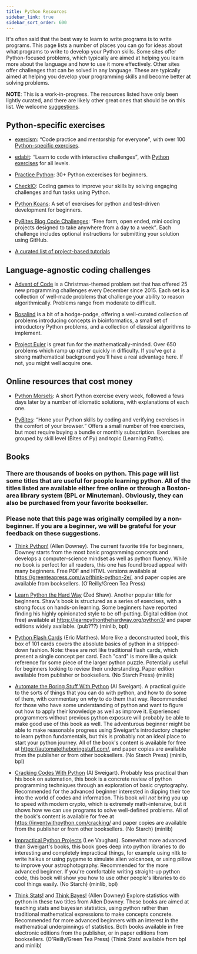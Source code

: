 ```yaml
---
title: Python Resources
sidebar_link: true
sidebar_sort_order: 600
---
```


It's often said that the best way to learn to write programs is to write programs. This page lists a number of places you can go for ideas about what programs to write to develop your Python skills. Some sites offer Python-focused problems, which typically are aimed at helping you learn more about the language and how to use it more effectively. Other sites offer challenges that can be solved in any language. These are typically aimed at helping you develop your programming skills and become better at solving problems.

**NOTE**: This is a work-in-progress. The resources listed have only been lightly curated, and there are likely other great ones that should be on this list. We welcome [suggestions](#edit-page).

## Python-specific exercises

- [exercism](https://exercism.io/): <q>Code practice and mentorship for everyone</q>, with over 100 [Python-specific exercises](https://exercism.io/tracks/python).

- [edabit](https://edabit.com/): <q>Learn to code with interactive challenges</q>, with [Python exercises](https://edabit.com/challenges/python3) for all levels.

- [Practice Python](https://www.practicepython.org/): 30+ Python excercises for beginners.

- [CheckIO](https://checkio.org/): Coding games to improve your skills by solving engaging challenges and fun tasks using Python.

- [Python Koans](https://github.com/gregmalcolm/python_koans): A set of exercises for python and test-driven development for beginners.

- [PyBites Blog Code Challenges](https://codechalleng.es/challenges/): <q>Free form, open ended, mini coding projects designed to take anywhere from a day to a week</q>. Each challenge includes optional instructions for submitting your solution using GitHub.

- [A curated list of project-based tutorials](https://github.com/tuvtran/project-based-learning#python)

## Language-agnostic coding challenges

- [Advent of Code](https://adventofcode.com/) is a Christmas-themed problem set that has offered 25 new programming challenges every December since 2015. Each set is a collection of well-made problems that challenge your ability to reason algorithmically. Problems range from moderate to difficult.

- [Rosalind](http://rosalind.info/problems/locations/) is a bit of a hodge-podge, offering a well-curated collection of problems introducing concepts in bioinformatics, a small set of introductory Python problems, and a collection of classical algorithms to implement.

- [Project Euler](https://projecteuler.net/) is great fun for the mathematically-minded. Over 650 problems which ramp up rather quickly in difficulty. If you've got a strong mathematical background you'll have a real advantage here. If not, you might well acquire one.

## Online resources that cost money

- [Python Morsels](https://www.pythonmorsels.com/): A short Python exercise every week, followed a fews days later by a number of idiomatic solutions, with explanations of each one.

- [PyBites](https://codechalleng.es/): <q>Hone your Python skills by coding and verifying exercises in the comfort of your browser.</q> Offers a small number of free exercises, but most require buying a bundle or monthly subscription. Exercises are grouped by skill level (Bites of Py) and topic (Learning Paths).

## Books
### There are thousands of books on python. This page will list some titles that are useful for people learning python. All of the titles listed are available either free online or through a Boston-area library system (BPL or Minuteman). Obviously, they can also be purchased from your favorite bookseller. 
### Please note that this page was originally compiled by a non-beginner. If you are a beginner, we will be grateful for your feedback on these suggestions. 

- [Think Python!](https://greenteapress.com/wp/think-python-2e/) (Allen Downey). The current favorite title for beginners, Downey starts from the most basic programming concepts and develops a computer-science mindset as well as python fluency. While no book is perfect for all readers, this one has found broad appeal with many beginners. Free PDF and HTML versions available at https://greenteapress.com/wp/think-python-2e/, and paper copies are available from booksellers. (O'Reilly/Green Tea Press)

- [Learn Python the Hard Way](https://learnpythonthehardway.org/python3/) (Zed Shaw). Another popular title for beginners. Shaw's book is structured as a series of exercises, with a strong focus on hands-on learning. Some beginners have reported finding his highly opinionated style to be off-putting. Digital edition (not free) available at https://learnpythonthehardway.org/python3/ and paper editions widely available. (pub???) (minlib, bpl)

- [Python Flash Cards](https://nostarch.com/pythonflashcards) (Eric Matthes). More like a deconstructed book, this box of 101 cards covers the absolute basics of python in a stripped-down fashion. Note: these are not like traditional flash cards, which present a single concept per card. Each "card" is more like a quick reference for some piece of the larger python puzzle. Potentially useful for beginners looking to review their understanding. Paper edition available from publisher or booksellers. (No Starch Press) (minlib)

- [Automate the Boring Stuff With Python](https://automatetheboringstuff.com/) (Al Sweigart). A practical guide to the sorts of things that you can do with python, and how to do some of them, with commentary on why to do them that way. Recommended for those who have some understanding of python and want to figure out how to apply their knowledge as well as improve it. Experienced programmers without previous python exposure will probably be able to make good use of this book as well. The adventurous beginner might be able to make reasonable progress using Sweigart's introductory chapter to learn python fundamentals, but this is probably not an ideal place to start your python journey. All of the book's content is available for free at https://automatetheboringstuff.com/, and paper copies are available from the publisher or from other booksellers. (No Starch Press) (minlib, bpl)

- [Cracking Codes With Python](https://inventwithpython.com/cracking/) (Al Sweigart). Probably less practical than his book on automation, this book is a concrete review of python programming techniques through an exploration of basic cryptography. Recommended for the advanced beginner interested in dipping their toe into the world of codes and information. This book will *not* bring you up to speed with modern crypto, which is extremely math-intensive, but it shows how we can use programs to solve well-defined problems. All of the book's content is available for free at https://inventwithpython.com/cracking/ and paper copies are available from the publisher or from other booksellers. (No Starch) (minlib) 

- [Impractical Python Projects](https://nostarch.com/impracticalpythonprojects) (Lee Vaughan). Somewhat more advanced than Sweigart's books, this book goes deep into python libraries to do interesting and completely impractical things, for example using nltk to write haikus or using pygame to simulate alien volcanoes, or using pillow to improve your astrophotography. Recommended for the more advanced beginner. If you're comfortable writing straight-up python code, this book will show you how to use other people's libraries to do cool things easily. (No Starch) (minlib, bpl) 

 - [Think Stats!](https://greenteapress.com/wp/think-stats-2e/) and [Think Bayes!](http://greenteapress.com/wp/think-bayes/)
 (Allen Downey) Explore statistics with python in these two titles from Allen Downey. These books are aimed at teaching stats and bayesian statistics, using python rather than traditional mathematical expressions to make concepts concrete. Recommended for more advanced beginners with an interest in the mathematical underpinnings of statistics. Both books available in free electronic editions from the publisher, or in paper editions from booksellers. (O'Reilly/Green Tea Press) (Think Stats! available from bpl and minlib)
